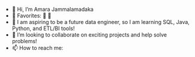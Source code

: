 - 👋 Hi, I’m Amara Jammalamadaka
- 👀 Favorites: 👟 👗 
- 🌱 I am aspiring to be a future data engineer, so I am learning SQL, Java, Python, and ETL/BI tools!
- 💞️ I’m looking to collaborate on exciting projects and help solve problems!
- 📫 How to reach me:

<!---
amarajamm/amarajamm is a ✨ special ✨ repository because its `README.md` (this file) appears on your GitHub profile.
You can click the Preview link to take a look at your changes.
--->
